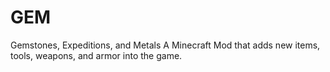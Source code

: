 # GEM
Gemstones, Expeditions, and Metals
A Minecraft Mod that adds new items, tools, weapons, and armor into the game.